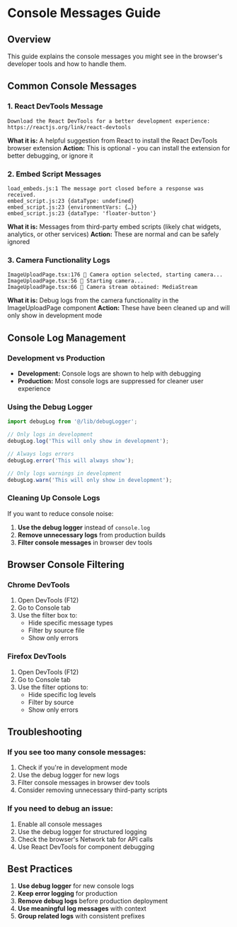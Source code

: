 # Console Messages Guide

## Overview
This guide explains the console messages you might see in the browser's developer tools and how to handle them.

## Common Console Messages

### 1. React DevTools Message
```
Download the React DevTools for a better development experience: https://reactjs.org/link/react-devtools
```
**What it is:** A helpful suggestion from React to install the React DevTools browser extension
**Action:** This is optional - you can install the extension for better debugging, or ignore it

### 2. Embed Script Messages
```
load_embeds.js:1 The message port closed before a response was received.
embed_script.js:23 {dataType: undefined}
embed_script.js:23 {environmentVars: {…}}
embed_script.js:23 {dataType: 'floater-button'}
```
**What it is:** Messages from third-party embed scripts (likely chat widgets, analytics, or other services)
**Action:** These are normal and can be safely ignored

### 3. Camera Functionality Logs
```
ImageUploadPage.tsx:176 🎥 Camera option selected, starting camera...
ImageUploadPage.tsx:56 🎥 Starting camera...
ImageUploadPage.tsx:66 🎥 Camera stream obtained: MediaStream
```
**What it is:** Debug logs from the camera functionality in the ImageUploadPage component
**Action:** These have been cleaned up and will only show in development mode

## Console Log Management

### Development vs Production
- **Development:** Console logs are shown to help with debugging
- **Production:** Most console logs are suppressed for cleaner user experience

### Using the Debug Logger
```typescript
import debugLog from '@/lib/debugLogger';

// Only logs in development
debugLog.log('This will only show in development');

// Always logs errors
debugLog.error('This will always show');

// Only logs warnings in development
debugLog.warn('This will only show in development');
```

### Cleaning Up Console Logs
If you want to reduce console noise:

1. **Use the debug logger** instead of `console.log`
2. **Remove unnecessary logs** from production builds
3. **Filter console messages** in browser dev tools

## Browser Console Filtering

### Chrome DevTools
1. Open DevTools (F12)
2. Go to Console tab
3. Use the filter box to:
   - Hide specific message types
   - Filter by source file
   - Show only errors

### Firefox DevTools
1. Open DevTools (F12)
2. Go to Console tab
3. Use the filter options to:
   - Hide specific log levels
   - Filter by source
   - Show only errors

## Troubleshooting

### If you see too many console messages:
1. Check if you're in development mode
2. Use the debug logger for new logs
3. Filter console messages in browser dev tools
4. Consider removing unnecessary third-party scripts

### If you need to debug an issue:
1. Enable all console messages
2. Use the debug logger for structured logging
3. Check the browser's Network tab for API calls
4. Use React DevTools for component debugging

## Best Practices

1. **Use debug logger** for new console logs
2. **Keep error logging** for production
3. **Remove debug logs** before production deployment
4. **Use meaningful log messages** with context
5. **Group related logs** with consistent prefixes
